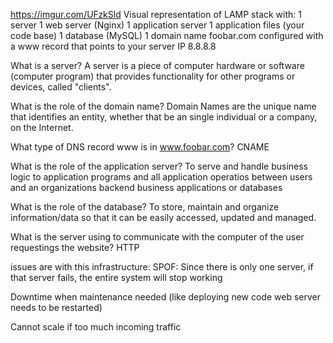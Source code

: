 https://imgur.com/UFzkSld
Visual representation of LAMP stack with: 1 server 1 web server (Nginx) 1 application server 1 application files (your code base) 1 database (MySQL) 1 domain name foobar.com configured with a www record that points to your server IP 8.8.8.8

What is a server? A server is a piece of computer hardware or software (computer program) that provides functionality for other programs or devices, called "clients".

What is the role of the domain name? Domain Names are the unique name that identifies an entity, whether that be an single individual or a company, on the Internet.

What type of DNS record www is in www.foobar.com? CNAME

What is the role of the application server? To serve and handle business logic to application programs and all application operatios between users and an organizations backend business applications or databases

What is the role of the database? To store, maintain and organize information/data so that it can be easily accessed, updated and managed.

What is the server using to communicate with the computer of the user requestings the website? HTTP

issues are with this infrastructure: SPOF: Since there is only one server, if that server fails, the entire system will stop working

Downtime when maintenance needed (like deploying new code web server needs to be restarted)

Cannot scale if too much incoming traffic
